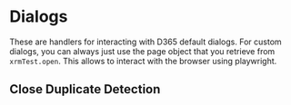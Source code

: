 # Dialogs
These are handlers for interacting with D365 default dialogs. For custom dialogs, you can always just use the page object that you retrieve from `xrmTest.open`.
This allows to interact with the browser using playwright.

## Close Duplicate Detection
